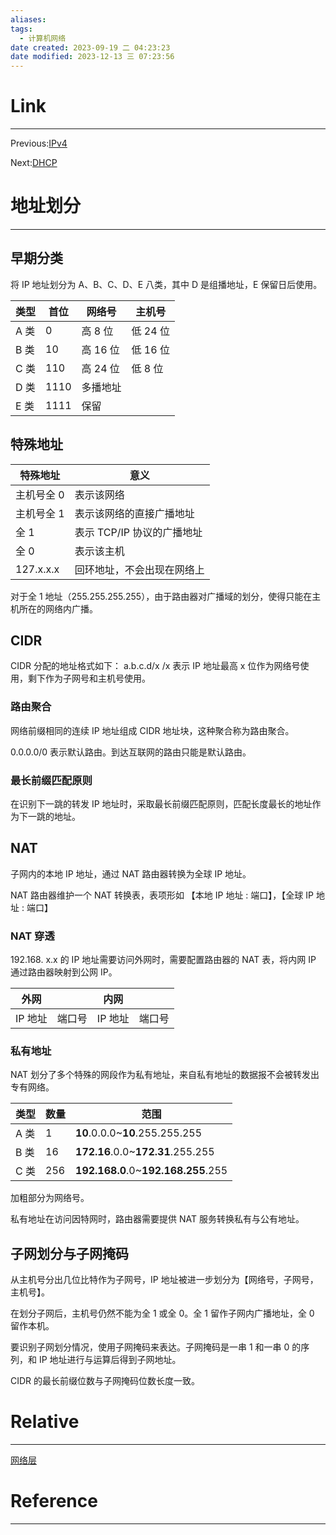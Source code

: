 ```yaml
---
aliases:
tags:
  - 计算机网络
date created: 2023-09-19 二 04:23:23
date modified: 2023-12-13 三 07:23:56
---
```


# Link

---

Previous:[IPv4](IPv4.md)

Next:[DHCP](DHCP.md)

# 地址划分

---

## 早期分类

将 IP 地址划分为 A、B、C、D、E 八类，其中 D 是组播地址，E 保留日后使用。

| 类型 | 首位 | 网络号   | 主机号   |
| ---- | ---- | -------- | -------- |
| A 类 | 0    | 高 8 位  | 低 24 位 |
| B 类 | 10   | 高 16 位 | 低 16 位 |
| C 类 | 110  | 高 24 位 | 低 8 位  |
| D 类 | 1110 | 多播地址 |          |
| E 类 | 1111 | 保留     |          |

## 特殊地址

| 特殊地址   | 意义                       |
| ---------- | -------------------------- |
| 主机号全 0 | 表示该网络                 |
| 主机号全 1 | 表示该网络的直接广播地址   |
| 全 1       | 表示 TCP/IP 协议的广播地址 |
| 全 0       | 表示该主机                 |
| 127.x.x.x  | 回环地址，不会出现在网络上 |

对于全 1 地址（255.255.255.255），由于路由器对广播域的划分，使得只能在主机所在的网络内广播。

## CIDR

CIDR 分配的地址格式如下：
a.b.c.d/x
/x 表示 IP 地址最高 x 位作为网络号使用，剩下作为子网号和主机号使用。

### 路由聚合

网络前缀相同的连续 IP 地址组成 CIDR 地址块，这种聚合称为路由聚合。

0.0.0.0/0 表示默认路由。到达互联网的路由只能是默认路由。

### 最长前缀匹配原则

在识别下一跳的转发 IP 地址时，采取最长前缀匹配原则，匹配长度最长的地址作为下一跳的地址。

## NAT

子网内的本地 IP 地址，通过 NAT 路由器转换为全球 IP 地址。

NAT 路由器维护一个 NAT 转换表，表项形如
【本地 IP 地址 : 端口】，【全球 IP 地址 : 端口】

### NAT 穿透

192.168. x.x 的 IP 地址需要访问外网时，需要配置路由器的 NAT 表，将内网 IP 通过路由器映射到公网 IP。

| 外网    |        | 内网    |        |
| ------- | ------ | ------- | ------ |
| IP 地址 | 端口号 | IP 地址 | 端口号 |

### 私有地址

NAT 划分了多个特殊的网段作为私有地址，来自私有地址的数据报不会被转发出专有网络。

| 类型 | 数量 | 范围                                |
| ---- | ---- | ----------------------------------- |
| A 类 | 1    | **10**.0.0.0~**10**.255.255.255     |
| B 类 | 16   | **172.16**.0.0~**172.31**.255.255   |
| C 类 | 256  | **192.168.0**.0~**192.168.255**.255 |

加粗部分为网络号。

私有地址在访问因特网时，路由器需要提供 NAT 服务转换私有与公有地址。

## 子网划分与子网掩码

从主机号分出几位比特作为子网号，IP 地址被进一步划分为【网络号，子网号，主机号】。

在划分子网后，主机号仍然不能为全 1 或全 0。全 1 留作子网内广播地址，全 0 留作本机。

要识别子网划分情况，使用子网掩码来表达。子网掩码是一串 1 和一串 0 的序列，和 IP 地址进行与运算后得到子网地址。

CIDR 的最长前缀位数与子网掩码位数长度一致。

# Relative

---

[网络层](网络层.md)

# Reference

---
